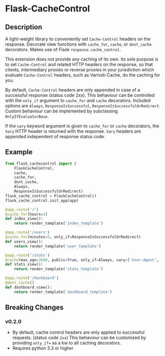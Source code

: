 # Flask-CacheControl

## Description

A light-weight library to conveniently set `Cache-Control`
headers on the response. Decorate view functions with
`cache_for`, `cache`, or `dont_cache` decorators. Makes use of
Flask `response.cache_control`.

This extension does not provide any caching of its own. Its sole
purpose is to set `Cache-Control` and related HTTP headers on the
response, so that clients, intermediary proxies or reverse proxies
in your jurisdiction which evaluate `Cache-Control` headers, such as
Varnish Cache, do the caching for you.

By default, `Cache-Control` headers are only appended in case of a
successful response (status code 2xx). This behaviour can be controlled
with the `only_if` argument to `cache_for` and `cache` decorators. Included
options are `Always`, `ResponseIsSuccessful`, `ResponseIsSuccessfulOrRedirect`. Custom behaviour can be implemented by subclassing `OnlyIfEvaluatorBase`.

If the `vary` keyword argument is given to `cache_for` or `cache` 
decorators, the `Vary` HTTP header is returned with the response.
`Vary` headers are appended independent of response status code.

## Example
```python
from flask_cachecontrol import (
    FlaskCacheControl,
    cache,
    cache_for,
    dont_cache,
    Always, 
    ResponseIsSuccessfulOrRedirect)
flask_cache_control = FlaskCacheControl()
flask_cache_control.init_app(app)

@app.route('/')
@cache_for(hours=3)
def index_view():
    return render_template('index_template')

@app.route('/users')
@cache_for(minutes=5, only_if=ResponseIsSuccessfulOrRedirect)
def users_view():
    return render_template('user_template')

@app.route('/stats')
@cache(max_age=3600, public=True, only_if=Always, vary=['User-Agent', 'Referer'])
def stats_view():
    return render_template('stats_template')

@app.route('/dashboard')
@dont_cache()
def dashboard_view():
    return render_template('dashboard_template')
```

## Breaking Changes

### v0.2.0
- By default, cache control headers are only applied to successful requests. (status code `2xx`) This behaviour can be customized by providing `only_if=` as a kw to all caching decorators.
- Requires python 3.3 or higher
